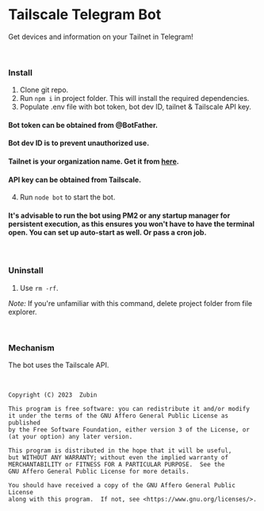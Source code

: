 # Tailscale Telegram Bot

Get devices and information on your Tailnet in Telegram!

<br>

### Install

1. Clone git repo.
2. Run ```npm i``` in project folder. This will install the required dependencies.
3. Populate .env file with bot token, bot dev ID, tailnet & Tailscale API key. 

#### Bot token can be obtained from @BotFather.

#### Bot dev ID is to prevent unauthorized use.

#### Tailnet is your organization name. Get it from [here](https://login.tailscale.com/admin/settings/general).

#### API key can be obtained from Tailscale.

4. Run ```node bot``` to start the bot.

#### It's advisable to run the bot using PM2 or any startup manager for persistent execution, as this ensures you won't have to have the terminal open. You can set up auto-start as well. Or pass a cron job.

<br>

### Uninstall

1. Use ```rm -rf```.

*Note:* If you're unfamiliar with this command, delete project folder from file explorer.

<br>

### Mechanism

The bot uses the Tailscale API.

<br>


    Copyright (C) 2023  Zubin

    This program is free software: you can redistribute it and/or modify
    it under the terms of the GNU Affero General Public License as published
    by the Free Software Foundation, either version 3 of the License, or
    (at your option) any later version.

    This program is distributed in the hope that it will be useful,
    but WITHOUT ANY WARRANTY; without even the implied warranty of
    MERCHANTABILITY or FITNESS FOR A PARTICULAR PURPOSE.  See the
    GNU Affero General Public License for more details.

    You should have received a copy of the GNU Affero General Public License
    along with this program.  If not, see <https://www.gnu.org/licenses/>.

